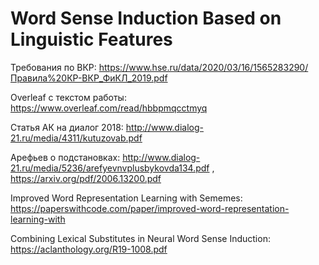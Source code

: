 # Word Sense Induction Based on Linguistic Features


Требования по ВКР: https://www.hse.ru/data/2020/03/16/1565283290/Правила%20КР-ВКР_ФиКЛ_2019.pdf

Overleaf с текстом работы: https://www.overleaf.com/read/hbbpmqcctmyq

Статья АК на диалог 2018: http://www.dialog-21.ru/media/4311/kutuzovab.pdf

Арефьев о подстановках: http://www.dialog-21.ru/media/5236/arefyevnvplusbykovda134.pdf , https://arxiv.org/pdf/2006.13200.pdf

Improved Word Representation Learning with Sememes: https://paperswithcode.com/paper/improved-word-representation-learning-with

Combining Lexical Substitutes in Neural Word Sense Induction: https://aclanthology.org/R19-1008.pdf



